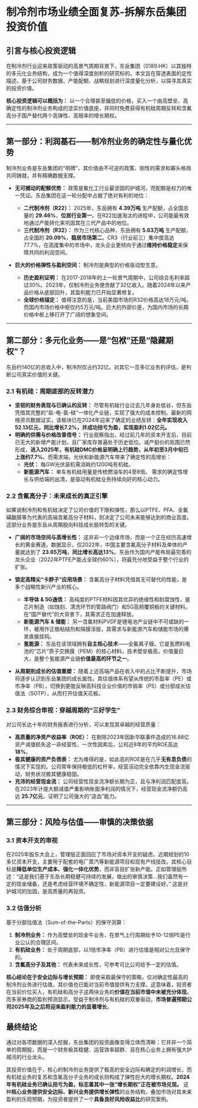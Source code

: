 # 制冷剂市场业绩全面复苏-拆解东岳集团投资价值

## 引言与核心投资逻辑

在制冷剂行业迎来政策驱动的高景气周期背景下，东岳集团（0189.HK）以其独特的多元化业务结构，成为一个值得深度剖析的研究标的。本文旨在穿透表面的定性描述，基于公司财务数据、产能配额、战略规划进行深度量化分析，以探寻其真实的投资价值。

**核心投资逻辑可以概括为：** 以一个合理甚至偏低的价格，买入一个由高壁垒、高确定性的制冷剂业务构成的坚实价值底座，并同时免费获得有机硅周期反转和含氟高分子国产替代两个高弹性、高赔率的增长期权。

---

## 第一部分：利润基石——制冷剂业务的确定性与量化优势

制冷剂业务是东岳集团的“明牌”，其价值由不可逆的政策、刚性的需求和寡头格局共同铸就，并有精确数据支撑。

*   **无可撼动的配额优势：** 政策是氟化工行业最坚固的护城河，而配额是权力的唯一凭证。东岳集团在这一轮分配中占据了绝对有利的地位：
    *   **二代制冷剂（R22）：** 2025年，东岳拥有 **4.39万吨** 生产配额，占全国总量的 **29.46%**，**位居行业第一**。在R22加速淘汰的进程中，公司能最有效地通过产能转化来巩固其在三代产品中的地位。
    *   **三代制冷剂（R32）：** 作为三代核心品种，东岳拥有 **5.63万吨** 生产配额，占全国的 **20.09%**，**稳居市场第二**。CR3（行业前三）集中度高达77.7%，在高度集中的市场中，龙头企业更倾向于通过**维持价格稳定**来保障共同的利润空间。

*   **巨大的价格弹性与盈利空间：** 制冷剂是典型的价格驱动型生意。
    *   **历史盈利证明：** 在2017-2018年的上一轮景气周期中，公司综合毛利率超过30%。2023年，仅制冷剂业务便贡献了32亿收入。随着2024年以来产品价格从底部回升，其盈利能力已开始显著修复。
    *   **全球价格锚定：** 值得注意的是，当前美国市场的R32价格高达18万元/吨，而国内市场价格中枢仅约5万元/吨。巨大的外部价差，为国内市场的长期价格中枢上移打开了广阔的想象空间。

---

## 第二部分：多元化业务——是“包袱”还是“隐藏期权”？

东岳约140亿的总收入中，制冷剂仅占约32亿。对其它一百多亿业务的评估，是判断公司真实价值的关键。

### 2.1 有机硅：周期底部的反转潜力

*   **坚韧的财务表现与已确认的反转：** 尽管有机硅行业过去几年身处低谷，但东岳凭借其完整的“盐-电-氯-硅”一体化产业链，实现了强大的成本控制。最新的网络资讯数据证实，该板块已在2024年迎来了确定的业绩反转：**全年实现收入52.13亿元，同比增长7.2%，并成功扭亏为盈，实现盈利1.02亿元。**
*   **明确的供需与价格改善信号：** 行业观察指出，经过前几年的资本开支后，目前已无大的新增产能计划，且厂家库存普遍处于历史低位。减产挺价的氛围已然形成，**进入2025年，有机硅DMC价格呈明确上行趋势，从年初至3月中旬已上涨约7.7%**。而需求端，光伏和新能源汽车带来了确定性的高增长：
    *   **光伏：** 每GW光伏装机需消耗约1200吨有机硅。
    *   **新能源汽车：** 单车有机硅用量是传统燃油车的4至8倍。
    需求的确定性增长与供给端的出清，是驱动有机硅业务持续向好的核心动力。

### 2.2 含氟高分子：未来成长的真正引擎

如果说制冷剂和有机硅决定了公司价值的下限和弹性，那么以PTFE、PFA、全氟磺酸膜等为代表的高端含氟高分子材料，则决定了公司未来能够达到的商业高度。这部分业务是东岳从周期股向科技成长股转型的关键。

*   **广阔的市场空间与高增长性：** 这并非一个边缘市场，而是一个正在经历高速增长的黄金赛道。数据显示，仅2022年，中国主要含氟高分子材料及单体的产量就达到了 **23.65万吨**，**同比增长高达13%**。东岳作为国内产能布局最完善的龙头企业（2022年PTFE产能占全球约60%），将最充分地受益于整个行业的扩张。

*   **锁定高精尖“卡脖子”应用场景：** 含氟高分子材料凭借其无可替代的性能，是多个战略性新兴产业的核心。
    *   **半导体 & 5G通信：** 高纯度的PTFE材料因其优异的绝缘性和耐腐蚀性，是芯片制造（如蚀刻、清洗环节的管路阀门）和5G高频覆铜板的关键材料。在“国产替代”的大背景下，其需求正在加速释放。
    *   **新能源汽车 & 储能：** 另一含氟材料PVDF是锂电池产业链中不可或缺的一环，被用作正极粘结剂和隔膜涂层，其需求与新能源汽车和储能市场的爆发直接挂钩。
    *   **氢能源：** 东岳在该领域拥有**自主核心技术**——全氟离子膜。它是氢燃料电池的“芯片”质子交换膜（PEM）的核心材料，技术壁垒极高，价值量巨大，是整个氢能源产业链**价值最高的环节之一**。

*   **从周期到成长的估值重塑：** 随着上述高端产品在收入中的占比不断提升，市场将逐步认识到东岳集团的成长属性。其估值体系有望从传统的市盈率（PE）或市净率（PB），切换到更能反映高科技企业价值的市销率（PS）或分部成长估值法（SOTP），从而打开估值天花板。

### 2.3 财务综合审视：穿越周期的“三好学生”

对公司长达十年的财务报表进行分析，可以发现其卓越的经营质量：
*   **高质量的净资产收益率（ROE）：** 在剔除2023年因新华联事件造成的16.88亿资产减值损失这一非经营性、一次性因素后，公司近8年的平均ROE高达 **18%**。
*   **极其健康的资产负债表：** 尤为难得的是，如此高的ROE是在几乎**无有息负债**的情况下实现的。公司常年保持极低的杠杆率，经营活动完全依靠内生现金流驱动，财务状况极其健康稳固。
*   **充沛的经营现金流：** 公司经营性现金流净额长期为正，且与净利润匹配度高。在2023年计提大额减值严重影响账面净利润的情况下，经营现金流净额仍高达 **25.7亿元**，证明了公司强大的“造血”能力。

---

## 第三部分：风险与估值——审慎的决策依据

### 3.1 资本开支的审视

在2025年股东大会上，管理层正面回应了市场对资本开支的疑虑。近期规划的10多亿资本开支，主要用于配套的电厂蒸汽等新能源项目和现有产线技改。其核心目标是**降低单位生产成本、强化一体化优势**，而非盲目扩张新产能。正如管理层所述：“这是我们基于东岳长期稳健可持续的发展，做出的审慎决策…我们虽然有一定的现金储备，还是考虑经营环境不确定性，新能源项目一定要建设好。” 这是对护城河的加固，是高质量的再投资。

### 3.2 估值分析

基于分部估值法（Sum-of-the-Parts）的保守测算：
1.  **制冷剂业务：** 作为高壁垒的现金牛业务，在景气上行周期给予10-12倍PE是行业公认的合理区间。
2.  **有机硅业务：** 处于周期底部，以1倍市净率（PB）进行估值是相对公允且保守的。
3.  **含氟高分子及其他：** 代表未来成长性，可参考可比公司给予一定的估值。

**核心结论在于安全边际与增长预期：** 即使采取最保守的策略，仅对确定性最高的制冷剂业务进行估值，其价值也已能对当前市值提供有力支撑。这意味着，投资者在当前价位买入，有机硅和高分子这两块业务的**价值在当前市值中未被充分体现**。而多家券商的盈利预测显示，受益于制冷剂与有机硅的双重驱动，**市场普遍预期公司2025年及之后将迎来盈利能力的显著增长**。

## 最终结论

通过对各项数据的深入挖掘，东岳集团的投资画像变得立体而清晰：它并非一个简单的周期股，而是一个财务极其稳健、运营效率超群、且在核心业务上拥有强大护城河的行业龙头。

其投资价值在于，核心的制冷剂业务提供了极高的安全边际和确定的利润增长，而有机硅业务的复苏和含氟高分子业务的成长则构成了弹性巨大的增长期权。**2024年有机硅业务已确认扭亏为盈，标志着其中一张“增长期权”正在被市场兑现。** 这种**核心业务提供安全边际、新兴业务提供增长弹性**的业务结构，叠加市场对其未来盈利的乐观预期，为投资者提供了一个**具备良好风险收益比**的研究案例。 